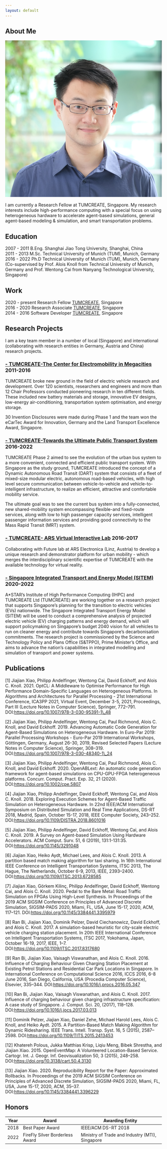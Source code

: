 ```yaml
---
layout: default
---
```


## About Me

<img class="profile-picture" src="DSCF3582.jpg">

I am currently a Research Fellow at TUMCREATE, Singapore. My research interests include high-performance computing with a special focus on using heterogeneous hardware to accelerate agent-based simulations, general agent-based modeling & simulation, and smart transportation problems. 

## Education

2007 - 2011	B.Eng.     Shanghai Jiao Tong University, Shanghai, China\
2011 - 2013	M.Sc.      Technical University of Munich (TUM), Munich, Germany\
2016 - 2022	Ph.D       Technical University of Munich (TUM), Munich, Germany\
(Co-supervised by Prof. Alois Knoll from Technical University of Munich, Germany and Prof. Wentong Cai from Nanyang Technological University, Singapore)

## Work

2020 - present  Research Fellow     [TUMCREATE](https://www.tum-create.edu.sg/), Singapore\
2016 - 2020     Research Associate  [TUMCREATE](https://www.tum-create.edu.sg/), Singapore\
2014 - 2016     Software Developer  [TUMCREATE](https://www.tum-create.edu.sg/), Singapore

## Research Projects

I am a key team member in a number of local (Singapore) and international (collaborating with research entities in Germany, Austria and China) research projects.

### [- TUMCREATE-The Center for Electromobility in Megacities](https://www.tum-create.edu.sg/about/center-electromobility-megacities) 2011-2016
TUMCREATE broke new ground in the field of electric vehicle research and development. Over 120 scientists, researchers and engineers and more than 12 Chair Professors conducted pioneering research in ten different fields. These included new battery materials and storage, innovative EV designs, low-energy air-conditioning, transportation system optimisation, and energy storage.

30 Invention Disclosures were made during Phase 1 and the team won the eCarTec Award for Innovation, Germany and the Land Transport Excellence Award, Singapore.

### [- TUMCREATE-Towards the Ultimate Public Transport System](https://www.tum-create.edu.sg/content/towards-ultimate-public-transport-system-0) 2016-2022
TUMCREATE Phase 2 aimed to see the evolution of the urban bus system to a more convenient, connected and efficient public transport system. With Singapore as the study ground, TUMCREATE introduced the concept of a Dynamic Autonomous Road Transit (DART) system that consists of a fleet of mixed-size modular electric, autonomous road-based vehicles, with high level secure communication between vehicle-to-vehicle and vehicle-to-intelligent infrastructure, to realize an efficient, attractive and comfortable mobility service. 

The ultimate goal was to see the current bus system into a fully-connected, new shared-mobility system encompassing flexible-and fixed-route services, along with low to high passenger capacity services, intelligent passenger information services and providing good connectivity to the Mass Rapid Transit (MRT) system.

### [- TUMCREATE- ARS Virtual Interactive Lab](https://ars.electronica.art/futurelab/en/projects-tumcreate/) 2016-2017
Collaborating with Future lab at ARS Electronica (Linz, Austria) to develop a unique research and demonstrator platform for urban mobility - which merges the interdisciplinary scientific expertise of TUMCREATE with the available technology for virtual reality.

### [- Singapore Integrated Transport and Energy Model (SITEM)](https://www.tum-create.edu.sg/content/sitem-singapore-integrated-transport-and-energy-model) 2020-2022
A\*STAR’s Institute of High Performance Computing (IHPC) and TUMCREATE Ltd (TUMCREATE) are working together on a research project that supports Singapore’s planning for the transition to electric vehicles (EVs) nationwide. The Singapore Integrated Transport Energy Model (SITEM) will be used to conduct a comprehensive analysis of projected electric vehicle (EV) charging patterns and energy demand, which will support policymaking on Singapore’s budget 2040 vision for all vehicles to run on cleaner energy and contribute towards Singapore’s decarbonisation commitments. The research project is commissioned by the Science and Technology Policy and Plans Office (S&TPPO), Prime Minister’s Office, and aims to advance the nation’s capabilities in integrated modelling and simulation of transport and power systems.

## Publications

[1] Jiajian Xiao, Philipp Andelfinger, Wentong Cai, David Eckhoff, and Alois C. Knoll. 2021. OptCL: A Middleware to Optimise Performance for High Performance Domain-Specific Languages on Heterogeneous Platforms. In Algorithms and Architectures for Parallel Processing - 21st International Conference, ICA3PP 2021, Virtual Event, December 3-5, 2021, Proceedings, Part III (Lecture Notes in Computer Science), Springer, 772–791. DOI:https://doi.org/10.1007/978-3-030-95391-1\_48

[2] Jiajian Xiao, Philipp Andelfinger, Wentong Cai, Paul Richmond, Alois C. Knoll, and David Eckhoff. 2019. Advancing Automatic Code Generation for Agent-Based Simulations on Heterogeneous Hardware. In Euro-Par 2019: Parallel Processing Workshops - Euro-Par 2019 International Workshops, Göttingen, Germany, August 26-30, 2019, Revised Selected Papers (Lecture Notes in Computer Science), Springer, 308–319. DOI:https://doi.org/10.1007/978-3-030-48340-1\_24

[3] Jiajian Xiao, Philipp Andelfinger, Wentong Cai, Paul Richmond, Alois C. Knoll, and David Eckhoff. 2020. OpenABLext: An automatic code generation framework for agent-based simulations on CPU-GPU-FPGA heterogeneous platforms. Concurr. Comput. Pract. Exp. 32, 21 (2020). DOI:https://doi.org/10.1002/cpe.5807

[4] Jiajian Xiao, Philipp Andelfinger, David Eckhoff, Wentong Cai, and Alois C. Knoll. 2018. Exploring Execution Schemes for Agent-Based Traffic Simulation on Heterogeneous Hardware. In 22nd IEEE/ACM International Symposium on Distributed Simulation and Real Time Applications, DS-RT 2018, Madrid, Spain, October 15-17, 2018, IEEE Computer Society, 243–252. DOI:https://doi.org/10.1109/DISTRA.2018.8601016

[5] Jiajian Xiao, Philipp Andelfinger, David Eckhoff, Wentong Cai, and Alois C. Knoll. 2019. A Survey on Agent-based Simulation Using Hardware Accelerators. ACM Comput. Surv. 51, 6 (2019), 131:1-131:35. DOI:https://doi.org/10.1145/3291048

[6] Jiajian Xiao, Heiko Aydt, Michael Lees, and Alois C. Knoll. 2013. A partition based match making algorithm for taxi sharing. In 16th International IEEE Conference on Intelligent Transportation Systems, ITSC 2013, The Hague, The Netherlands, October 6-9, 2013, IEEE, 2393–2400. DOI:https://doi.org/10.1109/ITSC.2013.6728585

[7] Jiajian Xiao, Görkem Kilinç, Philipp Andelfinger, David Eckhoff, Wentong Cai, and Alois C. Knoll. 2020. Pedal to the Bare Metal: Road Traffic Simulation on FPGAs Using High-Level Synthesis. In Proceedings of the 2019 ACM SIGSIM Conference on Principles of Advanced Discrete Simulation, SIGSIM-PADS 2020, Miami, FL, USA, June 15-17, 2020, ACM, 117–121. DOI:https://doi.org/10.1145/3384441.3395979

[8] Ran Bi, Jiajian Xiao, Dominik Pelzer, David Ciechanowicz, David Eckhoff, and Alois C. Knoll. 2017. A simulation-based heuristic for city-scale electric vehicle charging station placement. In 20th IEEE International Conference on Intelligent Transportation Systems, ITSC 2017, Yokohama, Japan, October 16-19, 2017, IEEE, 1–7. DOI:https://doi.org/10.1109/ITSC.2017.8317680

[9] Ran Bi, Jiajian Xiao, Vaisagh Viswanathan, and Alois C. Knoll. 2016. Influence of Charging Behaviour Given Charging Station Placement at Existing Petrol Stations and Residential Car Park Locations in Singapore. In International Conference on Computational Science 2016, ICCS 2016, 6-8 June 2016, San Diego, California, USA (Procedia Computer Science), Elsevier, 335–344. DOI:https://doi.org/10.1016/j.procs.2016.05.347

[10] Ran Bi, Jiajian Xiao, Vaisagh Viswanathan, and Alois C. Knoll. 2017. Influence of charging behaviour given charging infrastructure specification: A case study of Singapore. J. Comput. Sci. 20, (2017), 118–128. DOI:https://doi.org/10.1016/j.jocs.2017.03.013

[11] Dominik Pelzer, Jiajian Xiao, Daniel Zehe, Michael Harold Lees, Alois C. Knoll, and Heiko Aydt. 2015. A Partition-Based Match Making Algorithm for Dynamic Ridesharing. IEEE Trans. Intell. Transp. Syst. 16, 5 (2015), 2587–2598. DOI:https://doi.org/10.1109/TITS.2015.2413453

[12] Khatereh Polous, Jukka Matthias Krisp, Liqiu Meng, Bibek Shrestha, and Jiajian Xiao. 2015. OpenEventMap: A Volunteered Location-Based Service. Cartogr. Int. J. Geogr. Inf. Geovisualization 50, 3 (2015), 248–258. DOI:https://doi.org/10.3138/cart.50.4.3130

[13] Jiajian Xiao. 2020. Reproducibility Report for the Paper: Approximated Rollbacks. In Proceedings of the 2019 ACM SIGSIM Conference on Principles of Advanced Discrete Simulation, SIGSIM-PADS 2020, Miami, FL, USA, June 15-17, 2020, ACM, 35–37. DOI:https://doi.org/10.1145/3384441.3396229



## Honors


Year | Award | Awarding Entity
-----|-------|--------
2018 | Best Paper Award  | IEEE/ACM DS-RT 2018 
2022 | FireFly Silver Borderless Award | Ministry of Trade and Industry (MTI), Singapore



